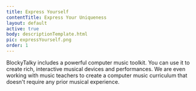 ```yaml
---
title: Express Yourself
contentTitle: Express Your Uniqueness
layout: default
active: true
body: descriptionTemplate.html
pic: expressYourself.png
order: 1
---
```

BlockyTalky includes a powerful computer music toolkit. You can use it to create rich, interactive musical devices and performances. We are even working with music teachers to create a computer music curriculum that doesn't require any prior musical experience.
